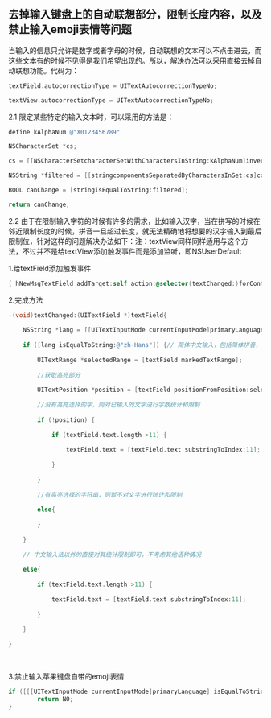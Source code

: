 ## 去掉输入键盘上的自动联想部分，限制长度内容，以及禁止输入emoji表情等问题

当输入的信息只允许是数字或者字母的时候，自动联想的文本可以不点击进去，而这些文本有的时候不见得是我们希望出现的。所以，解决办法可以采用直接去掉自动联想功能。代码为：

```objective-c
textField.autocorrectionType = UITextAutocorrectionTypeNo;

textView.autocorrectionType = UITextAutocorrectionTypeNo;
```



2.1 限定某些特定的输入文本时，可以采用的方法是：

```objective-c
define kAlphaNum @"X0123456789"

NSCharacterSet *cs;

cs = [[NSCharacterSetcharacterSetWithCharactersInString:kAlphaNum]invertedSet];

NSString *filtered = [[stringcomponentsSeparatedByCharactersInSet:cs]componentsJoinedByString:@""];//按cs分离出数组,数组按@""分离出字符串

BOOL canChange = [stringisEqualToString:filtered];

return canChange;
```



2.2 由于在限制输入字符的时候有许多的需求，比如输入汉字，当在拼写的时候在邻近限制长度的时候，拼音一旦超过长度，就无法精确地将想要的汉字输入到最后限制位，针对这样的问题解决办法如下：注：textView同样同样适用与这个方法，不过并不是给textView添加触发事件而是添加监听，即NSUserDefault

1.给textField添加触发事件



```objective-c
[_hNewMsgTextField addTarget:self action:@selector(textChanged:)forControlEvents:UIControlEventEditingChanged];
```



2.完成方法



```objective-c
-(void)textChanged:(UITextField *)textField{
    
    NSString *lang = [[UITextInputMode currentInputMode]primaryLanguage];//键盘输入模式
    
    if ([lang isEqualToString:@"zh-Hans"]) {// 简体中文输入，包括简体拼音，健体五笔，简体手写
        
        UITextRange *selectedRange = [textField markedTextRange];
        
        //获取高亮部分
        
        UITextPosition *position = [textField positionFromPosition:selectedRange.start offset:0];
        
        //没有高亮选择的字，则对已输入的文字进行字数统计和限制
        
        if (!position) {
            
            if (textField.text.length >11) {
                
                textField.text = [textField.text substringToIndex:11];
                
            }
            
        }
        
        //有高亮选择的字符串，则暂不对文字进行统计和限制
        
        else{
            
        }
        
    }
    
    // 中文输入法以外的直接对其统计限制即可，不考虑其他语种情况
    
    else{
        
        if (textField.text.length >11) {
            
            textField.text = [textField.text substringToIndex:11];
            
        }
        
    }
    
}

```


​                        


3.禁止输入苹果键盘自带的emoji表情




```objective-c
if ([[[UITextInputMode currentInputMode]primaryLanguage] isEqualToString:@"emoji"]) {
        return NO;        
}
```
